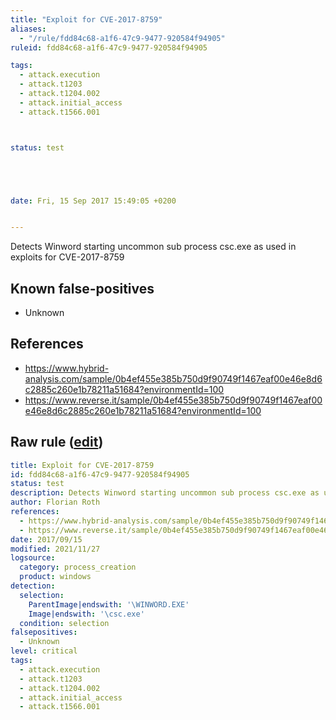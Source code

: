 ```yaml
---
title: "Exploit for CVE-2017-8759"
aliases:
  - "/rule/fdd84c68-a1f6-47c9-9477-920584f94905"
ruleid: fdd84c68-a1f6-47c9-9477-920584f94905

tags:
  - attack.execution
  - attack.t1203
  - attack.t1204.002
  - attack.initial_access
  - attack.t1566.001



status: test





date: Fri, 15 Sep 2017 15:49:05 +0200


---
```


Detects Winword starting uncommon sub process csc.exe as used in exploits for CVE-2017-8759

<!--more-->


## Known false-positives

* Unknown



## References

* https://www.hybrid-analysis.com/sample/0b4ef455e385b750d9f90749f1467eaf00e46e8d6c2885c260e1b78211a51684?environmentId=100
* https://www.reverse.it/sample/0b4ef455e385b750d9f90749f1467eaf00e46e8d6c2885c260e1b78211a51684?environmentId=100


## Raw rule ([edit](https://github.com/SigmaHQ/sigma/edit/master/rules/windows/process_creation/proc_creation_win_exploit_cve_2017_8759.yml))
```yaml
title: Exploit for CVE-2017-8759
id: fdd84c68-a1f6-47c9-9477-920584f94905
status: test
description: Detects Winword starting uncommon sub process csc.exe as used in exploits for CVE-2017-8759
author: Florian Roth
references:
  - https://www.hybrid-analysis.com/sample/0b4ef455e385b750d9f90749f1467eaf00e46e8d6c2885c260e1b78211a51684?environmentId=100
  - https://www.reverse.it/sample/0b4ef455e385b750d9f90749f1467eaf00e46e8d6c2885c260e1b78211a51684?environmentId=100
date: 2017/09/15
modified: 2021/11/27
logsource:
  category: process_creation
  product: windows
detection:
  selection:
    ParentImage|endswith: '\WINWORD.EXE'
    Image|endswith: '\csc.exe'
  condition: selection
falsepositives:
  - Unknown
level: critical
tags:
  - attack.execution
  - attack.t1203
  - attack.t1204.002
  - attack.initial_access
  - attack.t1566.001

```
